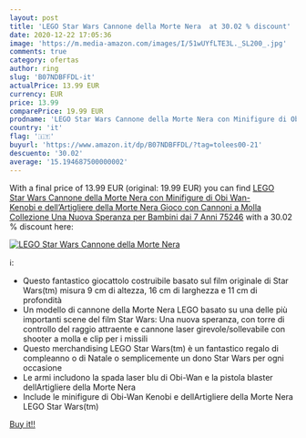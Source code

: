 ```yaml
---
layout: post
title: 'LEGO Star Wars Cannone della Morte Nera  at 30.02 % discount'
date: 2020-12-22 17:05:36
image: 'https://m.media-amazon.com/images/I/51wUYfLTE3L._SL200_.jpg'
comments: true
category: ofertas
author: ring
slug: 'B07NDBFFDL-it'
actualPrice: 13.99 EUR
currency: EUR
price: 13.99
comparePrice: 19.99 EUR
prodname: 'LEGO Star Wars Cannone della Morte Nera con Minifigure di Obi Wan-Kenobi e dell’Artigliere della Morte Nera Gioco con Cannoni a Molla  Collezione Una Nuova Speranza  per Bambini dai 7 Anni  75246'
country: 'it'
flag: '🇮🇹'
buyurl: 'https://www.amazon.it/dp/B07NDBFFDL/?tag=tolees00-21'
descuento: '30.02'
average: '15.194687500000002'
---
```


With a final price of 13.99 EUR (original: 19.99 EUR) you can find [LEGO Star Wars Cannone della Morte Nera con Minifigure di Obi Wan-Kenobi e dell’Artigliere della Morte Nera Gioco con Cannoni a Molla  Collezione Una Nuova Speranza  per Bambini dai 7 Anni  75246](https://www.amazon.it/dp/B07NDBFFDL/?tag=tolees00-21) with a  30.02 % discount here:

[![LEGO Star Wars Cannone della Morte Nera ](https://m.media-amazon.com/images/I/51wUYfLTE3L._SL200_.jpg)](https://www.amazon.it/dp/B07NDBFFDL/?tag=tolees00-21)

ℹ️:

- Questo fantastico giocattolo costruibile basato sul film originale di Star Wars(tm) misura 9 cm di altezza, 16 cm di larghezza e 11 cm di profondità
- Un modello di cannone della Morte Nera LEGO basato su una delle più importanti scene del film Star Wars: Una nuova speranza, con torre di controllo del raggio attraente e cannone laser girevole/sollevabile con shooter a molla e clip per i missili
- Questo merchandising LEGO Star Wars(tm) è un fantastico regalo di compleanno o di Natale o semplicemente un dono Star Wars per ogni occasione
- Le armi includono la spada laser blu di Obi-Wan e la pistola blaster dellArtigliere della Morte Nera
- Include le minifigure di Obi-Wan Kenobi e dellArtigliere della Morte Nera LEGO Star Wars(tm)

[Buy it!!](https://www.amazon.it/dp/B07NDBFFDL/?tag=tolees00-21)
